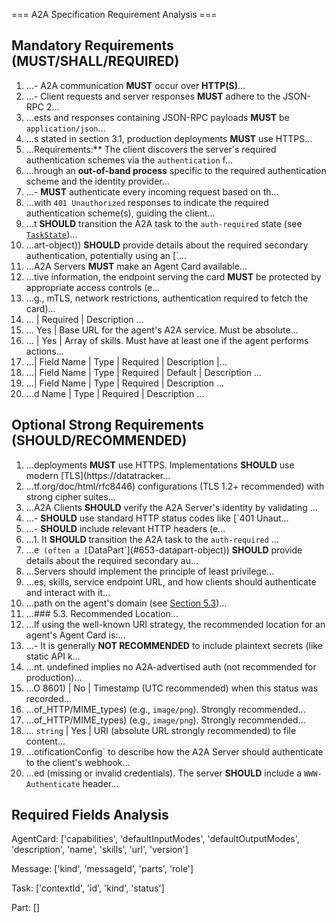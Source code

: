 === A2A Specification Requirement Analysis ===

## Mandatory Requirements (MUST/SHALL/REQUIRED)
1. ...- A2A communication **MUST** occur over **HTTP(S)**...
2. ...- Client requests and server responses **MUST** adhere to the JSON-RPC 2...
3. ...ests and responses containing JSON-RPC payloads **MUST** be `application/json`...
4. ...s stated in section 3.1, production deployments **MUST** use HTTPS...
5. ...Requirements:** The client discovers the server's required authentication schemes via the `authentication` f...
6. ...hrough an **out-of-band process** specific to the required authentication scheme and the identity provider...
7. ...- **MUST** authenticate every incoming request based on th...
8. ...with `401 Unauthorized` responses to indicate the required authentication scheme(s), guiding the client...
9. ...t **SHOULD** transition the A2A task to the `auth-required` state (see [`TaskState`](#63-taskstate-enum))...
10. ...art-object)) **SHOULD** provide details about the required secondary authentication, potentially using an [`...
11. ...A2A Servers **MUST** make an Agent Card available...
12. ...tive information, the endpoint serving the card **MUST** be protected by appropriate access controls (e...
13. ...g., mTLS, network restrictions, authentication required to fetch the card)...
14. ...                                                | Required | Description                                    ...
15. ... Yes      | Base URL for the agent's A2A service. Must be absolute...
16. ...                    | Yes      | Array of skills. Must have at least one if the agent performs actions...
17. ...| Field Name     | Type     | Required | Description                             |...
18. ...| Field Name               | Type      | Required | Default | Description                          ...
19. ...| Field Name    | Type       | Required | Description                                    ...
20. ...d Name  | Type                                  | Required | Description                                    ...

## Optional Strong Requirements (SHOULD/RECOMMENDED)
1. ...deployments **MUST** use HTTPS. Implementations **SHOULD** use modern [TLS](https://datatracker...
2. ...tf.org/doc/html/rfc8446) configurations (TLS 1.2+ recommended) with strong cipher suites...
3. ...A2A Clients **SHOULD** verify the A2A Server's identity by validating ...
4. ...- **SHOULD** use standard HTTP status codes like [`401 Unaut...
5. ...- **SHOULD** include relevant HTTP headers (e...
6. ...1. It **SHOULD** transition the A2A task to the `auth-required` ...
7. ...e` (often a [`DataPart`](#653-datapart-object)) **SHOULD** provide details about the required secondary au...
8. ...Servers should implement the principle of least privilege...
9. ...es, skills, service endpoint URL, and how clients should authenticate and interact with it...
10. ...path on the agent's domain (see [Section 5.3](#53-recommended-location))...
11. ...### 5.3. Recommended Location...
12. ...If using the well-known URI strategy, the recommended location for an agent's Agent Card is:...
13. ...- It is generally **NOT RECOMMENDED** to include plaintext secrets (like static API k...
14. ...nt. undefined implies no A2A-advertised auth (not recommended for production)...
15. ...O 8601)               | No       | Timestamp (UTC recommended) when this status was recorded...
16. ...of_HTTP/MIME_types) (e.g., `image/png`). Strongly recommended...
17. ...of_HTTP/MIME_types) (e.g., `image/png`). Strongly recommended...
18. ... `string` | Yes      | URI (absolute URL strongly recommended) to file content...
19. ...otificationConfig` to describe how the A2A Server should authenticate to the client's webhook...
20. ...ed (missing or invalid credentials). The server **SHOULD** include a `WWW-Authenticate` header...

## Required Fields Analysis

AgentCard: ['capabilities', 'defaultInputModes', 'defaultOutputModes', 'description', 'name', 'skills', 'url', 'version']

Message: ['kind', 'messageId', 'parts', 'role']

Task: ['contextId', 'id', 'kind', 'status']

Part: []

